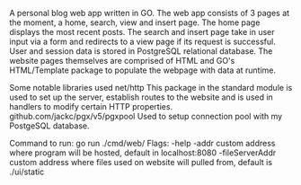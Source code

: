 A personal blog web app written in GO. The web app consists of 3 pages at the moment, a home, search, view and insert page. The home page displays the most recent posts. The search and insert page take in user input via a form and redirects to a view page if its request is successful. User and session data is stored in PostgreSQL relational database. The website pages themselves are comprised of HTML and GO's HTML/Template package to populate the webpage with data at runtime.

Some notable libraries used
net/http
This package in the standard module is used to set up the server, establish routes to the website and is used in handlers to modify certain HTTP properties.
github.com/jackc/pgx/v5/pgxpool
Used to setup connection pool with my PostgeSQL database.

Command to run: go run ./cmd/web/
Flags: 
-help
-addr custom address where program will be hosted, default in localhost:8080
-fileServerAddr custom address where files used on website will pulled from, default is ./ui/static

